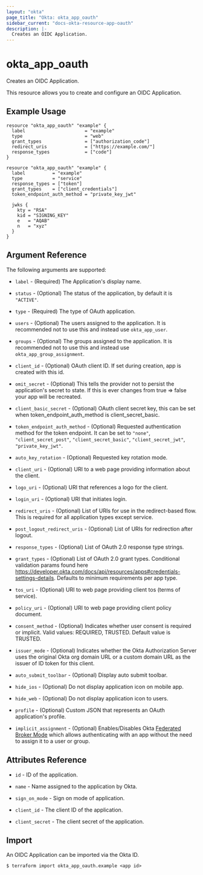 ```yaml
---
layout: "okta"
page_title: "Okta: okta_app_oauth"
sidebar_current: "docs-okta-resource-app-oauth"
description: |-
  Creates an OIDC Application.
---
```


# okta_app_oauth

Creates an OIDC Application.

This resource allows you to create and configure an OIDC Application.

## Example Usage

```hcl
resource "okta_app_oauth" "example" {
  label                      = "example"
  type                       = "web"
  grant_types                = ["authorization_code"]
  redirect_uris              = ["https://example.com/"]
  response_types             = ["code"]
}
```

```hcl
resource "okta_app_oauth" "example" {
  label          = "example"
  type           = "service"
  response_types = ["token"]
  grant_types    = ["client_credentials"]
  token_endpoint_auth_method = "private_key_jwt"

  jwks {
    kty = "RSA"
    kid = "SIGNING_KEY"
    e   = "AQAB"
    n   = "xyz"
  }
}
```

## Argument Reference

The following arguments are supported:

* `label` - (Required) The Application's display name.

* `status` - (Optional) The status of the application, by default it is `"ACTIVE"`.

* `type` - (Required) The type of OAuth application.

* `users` - (Optional) The users assigned to the application. It is recommended not to use this and instead use `okta_app_user`.

* `groups` - (Optional) The groups assigned to the application. It is recommended not to use this and instead use `okta_app_group_assignment`.

* `client_id` - (Optional) OAuth client ID. If set during creation, app is created with this id.

* `omit_secret` - (Optional) This tells the provider not to persist the application's secret to state. If this is ever changes from true => false your app will be recreated.

* `client_basic_secret` - (Optional) OAuth client secret key, this can be set when token_endpoint_auth_method is client_secret_basic.

* `token_endpoint_auth_method` - (Optional) Requested authentication method for the token endpoint. It can be set to `"none"`, `"client_secret_post"`, `"client_secret_basic"`, `"client_secret_jwt"`, `"private_key_jwt"`.

* `auto_key_rotation` - (Optional) Requested key rotation mode.

* `client_uri` - (Optional) URI to a web page providing information about the client.

* `logo_uri` - (Optional) URI that references a logo for the client.

* `login_uri` - (Optional) URI that initiates login.

* `redirect_uris` - (Optional) List of URIs for use in the redirect-based flow. This is required for all application types except service.

* `post_logout_redirect_uris` - (Optional) List of URIs for redirection after logout.

* `response_types` - (Optional) List of OAuth 2.0 response type strings.

* `grant_types` - (Optional) List of OAuth 2.0 grant types. Conditional validation params found here https://developer.okta.com/docs/api/resources/apps#credentials-settings-details. Defaults to minimum requirements per app type.

* `tos_uri` - (Optional) URI to web page providing client tos (terms of service).

* `policy_uri` - (Optional) URI to web page providing client policy document.

* `consent_method` - (Optional) Indicates whether user consent is required or implicit. Valid values: REQUIRED, TRUSTED. Default value is TRUSTED.

* `issuer_mode` - (Optional) Indicates whether the Okta Authorization Server uses the original Okta org domain URL or a custom domain URL as the issuer of ID token for this client.

* `auto_submit_toolbar` - (Optional) Display auto submit toolbar.

* `hide_ios` - (Optional) Do not display application icon on mobile app.

* `hide_web` - (Optional) Do not display application icon to users.

* `profile` - (Optional) Custom JSON that represents an OAuth application's profile.

* `implicit_assignment` - (Optional) Enables/Disables Okta [Federated Broker Mode](https://help.okta.com/en/prod/Content/Topics/Apps/Apps_Apps_Page.htm#) which allows authenticating with an app without the need to assign it to a user or group.

## Attributes Reference

* `id` - ID of the application.

* `name` - Name assigned to the application by Okta.

* `sign_on_mode` - Sign on mode of application.

* `client_id` - The client ID of the application.

* `client_secret` - The client secret of the application.

## Import

An OIDC Application can be imported via the Okta ID.

```
$ terraform import okta_app_oauth.example <app id>
```
